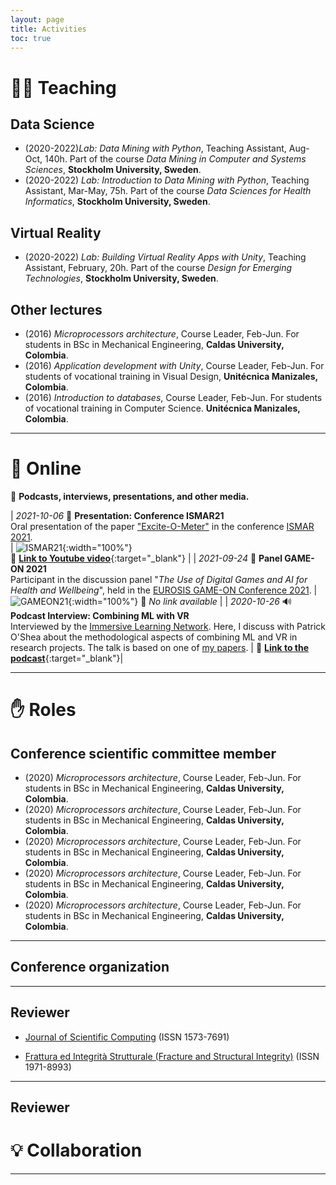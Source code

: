 ```yaml
---
layout: page
title: Activities
toc: true
---
```


# 👨‍🏫 Teaching

## Data Science

- (2020-2022)*Lab: Data Mining with Python*, Teaching Assistant, Aug-Oct, 140h. Part of the course *Data Mining in Computer and Systems Sciences*, **Stockholm University, Sweden**.
- (2020-2022) *Lab: Introduction to Data Mining with Python*, Teaching Assistant, Mar-May, 75h. Part of the course *Data Sciences for Health Informatics*, **Stockholm University, Sweden**.

## Virtual Reality

- (2020-2022) *Lab: Building Virtual Reality Apps with Unity*, Teaching Assistant, February, 20h. Part of the course *Design for Emerging Technologies*, **Stockholm University, Sweden**.

## Other lectures

- (2016) *Microprocessors architecture*, Course Leader, Feb-Jun. For students in BSc in Mechanical Engineering, **Caldas University, Colombia**.
- (2016) *Application development with Unity*, Course Leader, Feb-Jun. For students of vocational training in Visual Design, **Unitécnica Manizales, Colombia**.
- (2016) *Introduction to databases*, Course Leader, Feb-Jun. For students of vocational training in Computer Science. **Unitécnica Manizales, Colombia**.


---

<!--
# 📜 Thesis Supervision


## 2021
- Student, *Thesis title*, MSc.,  Year, University.

---

-->

# 🎦 Online

📡 **Podcasts, interviews, presentations, and other media.**


| *2021-10-06* 🎥 **Presentation: Conference ISMAR21** <br> Oral presentation of the paper ["Excite-O-Meter"]({{site.baseurl}}/projects/ExciteOMeter) in the conference [ISMAR 2021](https://ismar21.org/). <br> | ![ISMAR21]({{site.baseurl}}/assets/img/activities/202110ismar.jpg){:width="100%"} <br> 🔗 [**Link to Youtube video**](https://youtu.be/lTfjSNsVGes?t=4326){:target="_blank"} |
| *2021-09-24* 🎤 **Panel GAME-ON 2021** <br> Participant in the discussion panel "*The Use of Digital Games and AI for Health and Wellbeing*", held in the [EUROSIS GAME-ON Conference 2021](https://eurosis.org/conf/gameon/2021/index.html). | ![GAMEON21]({{site.baseurl}}/assets/img/activities/202109panelgames4health.jpg){:width="100%"} 🔗 *No link available* |
| *2020-10-26* 🔊 **Podcast Interview: Combining ML with VR**  <br> Interviewed by the [Immersive Learning Network](https://immersivelrn.org/). Here, I discuss with Patrick O'Shea about the methodological aspects of combining ML and VR in research projects. The talk is based on one of [my papers](https://doi.org/10.1145/3389189.3394093). | 🔗 [**Link to the podcast**](https://www.podomatic.com/podcasts/versatilist/episodes/2020-10-25T19_04_00-07_00){:target="_blank"}|

---

<!--
# 🎤 Talks


---

# 💾 Datasets



---

-->

# ✋ Roles

## Conference scientific committee member

- (2020) *Microprocessors architecture*, Course Leader, Feb-Jun. For students in BSc in Mechanical Engineering, **Caldas University, Colombia**.
- (2020) *Microprocessors architecture*, Course Leader, Feb-Jun. For students in BSc in Mechanical Engineering, **Caldas University, Colombia**.
- (2020) *Microprocessors architecture*, Course Leader, Feb-Jun. For students in BSc in Mechanical Engineering, **Caldas University, Colombia**.
- (2020) *Microprocessors architecture*, Course Leader, Feb-Jun. For students in BSc in Mechanical Engineering, **Caldas University, Colombia**.
- (2020) *Microprocessors architecture*, Course Leader, Feb-Jun. For students in BSc in Mechanical Engineering, **Caldas University, Colombia**.


---

## Conference organization



---

## Reviewer

- <a href="https://www.springer.com/journal/10915" target="_blank"> Journal of Scientific Computing</a> (ISSN 1573-7691)

- <a href="https://www.fracturae.com/index.php/fis/about" target="_blank"> Frattura ed Integrità Strutturale (Fracture and Structural Integrity)</a> (ISSN 1971-8993)

---

## Reviewer

# 💡 Collaboration





---
